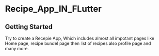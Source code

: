 # Recipe_App_IN_FLutter


## Getting Started

Try to create a Recepie App, Which includes almost all impotant pages like Home page, recipe bundel page then list of recipes also profile page and many more.